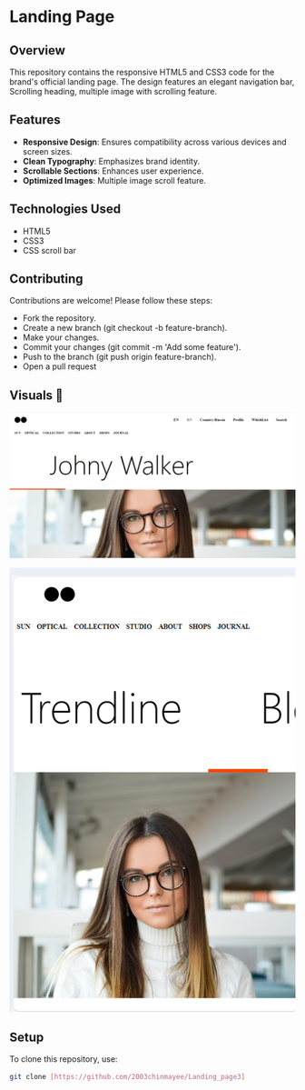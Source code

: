# Landing Page

## Overview
This repository contains the responsive HTML5 and CSS3 code for the  brand's official landing page. The design features an elegant navigation bar, Scrolling heading, multiple image with scrolling feature.

## Features
- **Responsive Design**: Ensures compatibility across various devices and screen sizes.
- **Clean Typography**: Emphasizes brand identity.
- **Scrollable Sections**: Enhances user experience.
- **Optimized Images**: Multiple image scroll feature.

## Technologies Used
- HTML5
- CSS3
- CSS scroll bar

## Contributing
Contributions are welcome! Please follow these steps:

- Fork the repository.
- Create a new branch (git checkout -b feature-branch).
- Make your changes.
- Commit your changes (git commit -m 'Add some feature').
- Push to the branch (git push origin feature-branch).
- Open a pull request

## Visuals 📸



![App Screenshot](https://github.com/2003chinmayee/Landing_page3/blob/9f6ee59a0256e1593f151bd382db2e72d404965a/photo1.png)

![App Screenshot](https://github.com/2003chinmayee/Landing_page3/blob/9f6ee59a0256e1593f151bd382db2e72d404965a/photo2.png)


## Setup
To clone this repository, use:
```bash
git clone [https://github.com/2003chinmayee/Landing_page3]



